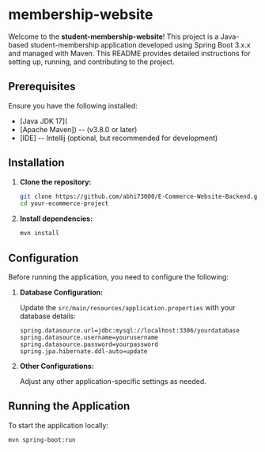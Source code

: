 # membership-website

Welcome to the **student-membership-website**! This project is a Java-based student-membership application developed using Spring Boot 3.x.x and managed with Maven. This README provides detailed instructions for setting up, running, and contributing to the project.


## Prerequisites

Ensure you have the following installed:

- [Java JDK 17](
- [Apache Maven]) -- (v3.8.0 or later)
- [IDE] -- Intellij (optional, but recommended for development)

## Installation

1. **Clone the repository:**

    ```bash
    git clone https://github.com/abhi73000/E-Commerce-Website-Backend.git
    cd your-ecommerce-project
    ```

2. **Install dependencies:**

    ```bash
    mvn install
    ```

## Configuration

Before running the application, you need to configure the following:

1. **Database Configuration:**

    Update the `src/main/resources/application.properties` with your database details:

    ```properties
    spring.datasource.url=jdbc:mysql://localhost:3306/yourdatabase
    spring.datasource.username=yourusername
    spring.datasource.password=yourpassword
    spring.jpa.hibernate.ddl-auto=update
    ```

2. **Other Configurations:**

    Adjust any other application-specific settings as needed.

## Running the Application

To start the application locally:

```bash
mvn spring-boot:run
